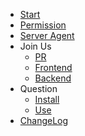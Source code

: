 
* [Start](en/start/index.md)
* [Permission](en/permission/index.md)
* [Server Agent](en/server/index.md)
* Join Us
  * [PR](en/develop/pr.md)
  * [Frontend](en/develop/frontend.md)
  * [Backend](en/develop/backend.md)
* Question
  * [Install](en/question/install.md)
  * [Use](en/question/use.md)
* [ChangeLog](changelog/index.md)